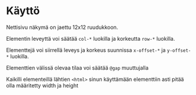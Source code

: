 # Käyttö
Nettisivu näkymä on jaettu 12x12 ruudukkoon.

Elementin leveyttä voi säätää `col-*` luokilla ja korkeutta `row-*` luokilla.
    
Elementtejä voi siirrellä leveys ja korkeus suunnissa `x-offset-*` ja `y-offset-*` luokilla.
    
Elementtien välissä olevaa tilaa voi säätää `@gap` muuttujalla

Kaikilli elementeillä lähtien `<html>` sinun käyttämään elementtiin asti pitää olla määritetty width ja height 
